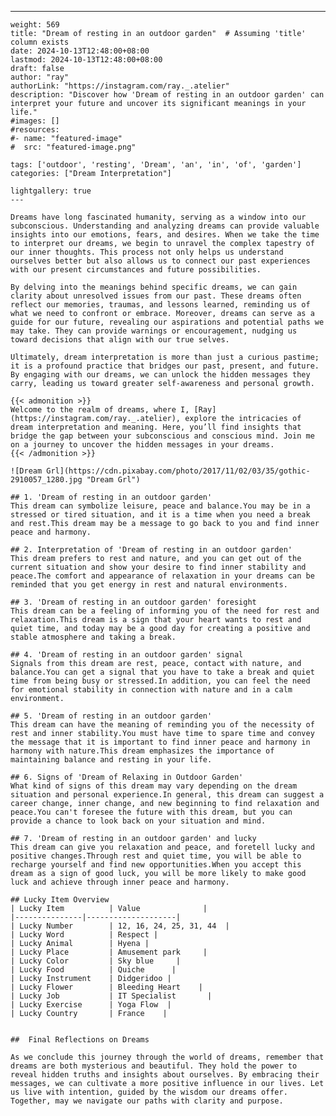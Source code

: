 ---
    weight: 569
    title: "Dream of resting in an outdoor garden"  # Assuming 'title' column exists
    date: 2024-10-13T12:48:00+08:00
    lastmod: 2024-10-13T12:48:00+08:00
    draft: false
    author: "ray"
    authorLink: "https://instagram.com/ray._.atelier"
    description: "Discover how 'Dream of resting in an outdoor garden' can interpret your future and uncover its significant meanings in your life."
    #images: []
    #resources:
    #- name: "featured-image"
    #  src: "featured-image.png"
    
    tags: ['outdoor', 'resting', 'Dream', 'an', 'in', 'of', 'garden']
    categories: ["Dream Interpretation"]
    
    lightgallery: true
    ---
    
    Dreams have long fascinated humanity, serving as a window into our subconscious. Understanding and analyzing dreams can provide valuable insights into our emotions, fears, and desires. When we take the time to interpret our dreams, we begin to unravel the complex tapestry of our inner thoughts. This process not only helps us understand ourselves better but also allows us to connect our past experiences with our present circumstances and future possibilities.
    
    By delving into the meanings behind specific dreams, we can gain clarity about unresolved issues from our past. These dreams often reflect our memories, traumas, and lessons learned, reminding us of what we need to confront or embrace. Moreover, dreams can serve as a guide for our future, revealing our aspirations and potential paths we may take. They can provide warnings or encouragement, nudging us toward decisions that align with our true selves.
    
    Ultimately, dream interpretation is more than just a curious pastime; it is a profound practice that bridges our past, present, and future. By engaging with our dreams, we can unlock the hidden messages they carry, leading us toward greater self-awareness and personal growth.
    
    {{< admonition >}}
    Welcome to the realm of dreams, where I, [Ray](https://instagram.com/ray._.atelier), explore the intricacies of dream interpretation and meaning. Here, you’ll find insights that bridge the gap between your subconscious and conscious mind. Join me on a journey to uncover the hidden messages in your dreams.
    {{< /admonition >}}
    
    ![Dream Grl](https://cdn.pixabay.com/photo/2017/11/02/03/35/gothic-2910057_1280.jpg "Dream Grl")
    
    ## 1. 'Dream of resting in an outdoor garden'
    This dream can symbolize leisure, peace and balance.You may be in a stressed or tired situation, and it is a time when you need a break and rest.This dream may be a message to go back to you and find inner peace and harmony.
    
    ## 2. Interpretation of 'Dream of resting in an outdoor garden'
    This dream prefers to rest and nature, and you can get out of the current situation and show your desire to find inner stability and peace.The comfort and appearance of relaxation in your dreams can be reminded that you get energy in rest and natural environments.
    
    ## 3. 'Dream of resting in an outdoor garden' foresight
    This dream can be a feeling of informing you of the need for rest and relaxation.This dream is a sign that your heart wants to rest and quiet time, and today may be a good day for creating a positive and stable atmosphere and taking a break.
    
    ## 4. 'Dream of resting in an outdoor garden' signal
    Signals from this dream are rest, peace, contact with nature, and balance.You can get a signal that you have to take a break and quiet time from being busy or stressed.In addition, you can feel the need for emotional stability in connection with nature and in a calm environment.
    
    ## 5. 'Dream of resting in an outdoor garden'
    This dream can have the meaning of reminding you of the necessity of rest and inner stability.You must have time to spare time and convey the message that it is important to find inner peace and harmony in harmony with nature.This dream emphasizes the importance of maintaining balance and resting in your life.
    
    ## 6. Signs of 'Dream of Relaxing in Outdoor Garden'
    What kind of signs of this dream may vary depending on the dream situation and personal experience.In general, this dream can suggest a career change, inner change, and new beginning to find relaxation and peace.You can't foresee the future with this dream, but you can provide a chance to look back on your situation and mind.
    
    ## 7. 'Dream of resting in an outdoor garden' and lucky
    This dream can give you relaxation and peace, and foretell lucky and positive changes.Through rest and quiet time, you will be able to recharge yourself and find new opportunities.When you accept this dream as a sign of good luck, you will be more likely to make good luck and achieve through inner peace and harmony.
    
    ## Lucky Item Overview
    | Lucky Item          | Value              |
    |---------------|--------------------|
    | Lucky Number        | 12, 16, 24, 25, 31, 44  |
    | Lucky Word          | Respect |
    | Lucky Animal        | Hyena |
    | Lucky Place         | Amusement park     |
    | Lucky Color         | Sky blue     |
    | Lucky Food          | Quiche      |
    | Lucky Instrument    | Didgeridoo |
    | Lucky Flower        | Bleeding Heart    |
    | Lucky Job           | IT Specialist       |
    | Lucky Exercise      | Yoga Flow  |
    | Lucky Country       | France    |
    
    
    ##  Final Reflections on Dreams
    
    As we conclude this journey through the world of dreams, remember that dreams are both mysterious and beautiful. They hold the power to reveal hidden truths and insights about ourselves. By embracing their messages, we can cultivate a more positive influence in our lives. Let us live with intention, guided by the wisdom our dreams offer. Together, may we navigate our paths with clarity and purpose.
    